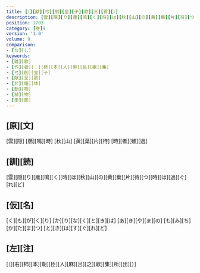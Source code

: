 ```yaml
---
title: [（][獻][弓][削][皇][子][歌][三][首][）]
description: [雲][隠][り][雁][鳴][く][時][は][秋][山][の][黄][葉][片][待][つ][時][は][過][ぐ][れ][ど]
position: 1703
category: [巻]9
version: '1.0'
volume: 9
comparison:
- [な][し]
keywords:
- [雑][歌]
- [作][者][：][柿][本][人][麻][呂][歌][集]
- [弓][削][皇][子]
- [献][呈][歌]
- [非][略][体]
- [動][物]
- [植][物]
- [季][節]
---
```


## [原][文]

[雲][隠] [鴈][鳴][時] [秋][山] [黄][葉][片][待] [時][者][雖][過]

## [訓][読]

[雲][隠][り][雁][鳴][く][時][は][秋][山][の][黄][葉][片][待][つ][時][は][過][ぐ][れ][ど]

## [仮][名]

[く][も][が][く][り] [か][り][な][く][と][き][は] [あ][き][や][ま][の] [も][み][ち][か][た][ま][つ] [と][き][は][す][ぐ][れ][ど]

## [左][注]

[（][右][柿][本][朝][臣][人][麻][呂][之][歌][集][所][出][）]
